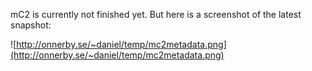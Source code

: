mC2 is currently not finished yet. But here is a screenshot of the latest snapshot:


![http://onnerby.se/~daniel/temp/mc2metadata.png](http://onnerby.se/~daniel/temp/mc2metadata.png)